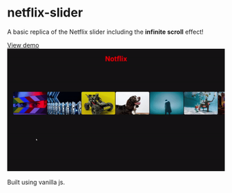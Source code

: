 # netflix-slider

A basic replica of the Netflix slider including the **infinite scroll** effect!

[View demo](https://notflix-e0f18.web.app/)
![Demo gif](demo.gif?raw=true "Demo Gif")

Built using vanilla js.
